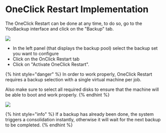 # OneClick Restart Implementation

The OneClick Restart can be done at any time, to do so, go to the YooBackup interface and click on the "Backup" tab.

![](<../.gitbook/assets/menu\_backup (1) (5).gif>)

* In the left panel (that displays the backup pool) select the backup set you want to configure
* Click on the OnClick Restart tab
* Click on "Activate OneClick Restart".

{% hint style="danger" %}
In order to work properly, OneClick Restart requires a backup selection with a single virtual machine per job.

Also make sure to select all required disks to ensure that the machine will be able to boot and work properly.
{% endhint %}

![](../.gitbook/assets/one\_click\_restart\_activate.gif)

{% hint style="info" %}
If a backup has already been done, the system triggers a consolidation instantly, otherwise it will wait for the next backup to be completed.
{% endhint %}

